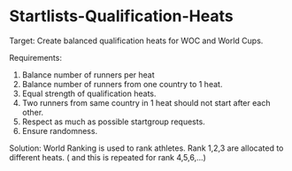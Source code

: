 # Startlists-Qualification-Heats

Target: 
Create balanced qualification heats for WOC and World Cups.

Requirements:
1. Balance number of runners per heat
2. Balance number of runners from one country to 1 heat.
3. Equal strength of qualification heats. 
4. Two runners from same country in 1 heat should not start after each other.
5. Respect as much as possible startgroup requests.
6. Ensure randomness. 

Solution:
World Ranking is used to rank athletes. 
Rank 1,2,3 are allocated to different heats. ( and this is repeated for rank 4,5,6,...)
